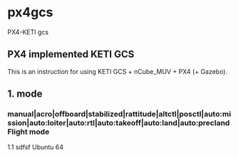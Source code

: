 # px4gcs
PX4-KETI gcs

## PX4 implemented KETI GCS
This is an instruction for using KETI GCS + nCube_MUV + PX4 (+ Gazebo).

## 1. mode
### manual|acro|offboard|stabilized|rattitude|altctl|posctl|auto:mission|auto:loiter|auto:rtl|auto:takeoff|auto:land|auto:precland Flight mode

1.1 sdfsf
Ubuntu 64

